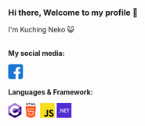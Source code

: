 ### Hi there, Welcome to my profile 👋
I'm Kuching Neko 😺
<br />
<br />


<p><strong>My social media:</strong></p>

<a href="">
  <img align="left" alt="Facebook" height="30" src="https://raw.githubusercontent.com/kuchingneko28/kuchingneko28/main/assets/facebook.png" />
</a>



<br />
<br />

<p><strong>Languages & Framework:</strong></p>

<code><img height="30" src="https://raw.githubusercontent.com/kuchingneko28/kuchingneko28/main/assets/c-sharp.png"></code>
<code><img height="30" src="https://raw.githubusercontent.com/kuchingneko28/kuchingneko28/main/assets/html.png"></code>
<code><img height="30" src="https://raw.githubusercontent.com/kuchingneko28/kuchingneko28/main/assets/js.png"></code>
<code><img height="30" src="https://raw.githubusercontent.com/kuchingneko28/kuchingneko28/main/assets/net.png"></code>
